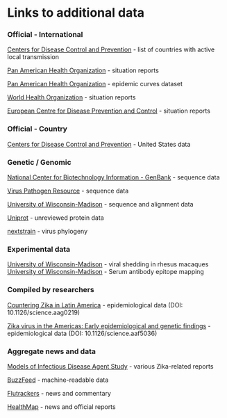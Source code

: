 # Links to additional data

### Official - International
[Centers for Disease Control and Prevention](http://www.cdc.gov/zika/geo/active-countries.html) - list of countries with active local transmission

[Pan American Health Organization](http://www.paho.org/hq/index.php?option=com_content&view=article&id=11585&Itemid=41688&lang=en) - situation reports

[Pan American Health Organization](http://ais.paho.org/phip/viz/ed_zika_epicurve.asp) - epidemic curves dataset

[World Health Organization](http://www.who.int/csr/don/archive/disease/zika-virus-infection/en/) - situation reports

[European Centre for Disease Prevention and Control](http://ecdc.europa.eu/en/healthtopics/zika_virus_infection/zika-outbreak/Pages/zika-outbreak.aspx) - situation reports

### Official - Country
[Centers for Disease Control and Prevention](http://www.cdc.gov/zika/geo/united-states.html) - United States data

### Genetic / Genomic
[National Center for Biotechnology Information - GenBank](http://www.ncbi.nlm.nih.gov/nuccore/?term=zika) - sequence data

[Virus Pathogen Resource](http://www.viprbrc.org/brc/home.spg?decorator=flavi_zika) - sequence data

[University of Wisconsin-Madison](https://dholk.primate.wisc.edu/announcements/dho/public/Zika/public/ZIKV-001-public/thread.view?rowId=116) - sequence and alignment data

[Uniprot](http://www.uniprot.org/uniprot/?query=Zika+virus+&sort=score) - unreviewed protein data

[nextstrain](http://nextstrain.org/zika/) - virus phylogeny  
  
### Experimental data
[University of Wisconsin-Madison](https://dholk.primate.wisc.edu/project/dho/public/Zika/public/ZIKV-001-public/begin.view) - viral shedding in rhesus macaques  
[University of Wisconsin-Madison](https://zika.labkey.com/announcements/OConnor/thread.view?rowId=101) - Serum antibody epitope mapping  
  
### Compiled by researchers
[Countering Zika in Latin America](http://science.sciencemag.org/content/early/2016/07/13/science.aag0219.figures-only#fig-data-additional-files) - epidemiological data (DOI: 10.1126/science.aag0219)

[Zika virus in the Americas: Early epidemiological and genetic findings](http://science.sciencemag.org/content/early/2016/03/23/science.aaf5036.figures-only#fig-data-additional-files) - epidemiological data (DOI: 10.1126/science.aaf5036)

### Aggregate news and data
[Models of Infectious Disease Agent Study](http://dujour.obc.io/#/?title=Zika%20Information&class-uri=http:%2F%2Fwww.pitt.edu%2Fobc%2FIDE_0000000014&recent-threshold=30) - various Zika-related reports

[BuzzFeed](https://github.com/BuzzFeedNews/zika-data) - machine-readable data

[Flutrackers](https://flutrackers.com/forum/forum/emerging-diseases-other-health-threats-alphabetical-i-thru-z/zika-virus) - news and commentary

[HealthMap](http://www.healthmap.org/zika) - news and official reports


